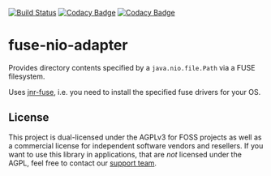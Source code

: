 [![Build Status](https://travis-ci.org/cryptomator/fuse-nio-adapter.svg?branch=master)](https://travis-ci.org/cryptomator/fuse-nio-adapter)
[![Codacy Badge](https://api.codacy.com/project/badge/Grade/47914e82b4c54f39b6150c24b83d7d09)](https://www.codacy.com/app/cryptomator/fuse-nio-adapter?utm_source=github.com&amp;utm_medium=referral&amp;utm_content=cryptomator/fuse-nio-adapter&amp;utm_campaign=Badge_Grade)
[![Codacy Badge](https://api.codacy.com/project/badge/Coverage/47914e82b4c54f39b6150c24b83d7d09)](https://www.codacy.com/app/cryptomator/fuse-nio-adapter?utm_source=github.com&utm_medium=referral&utm_content=cryptomator/fuse-nio-adapter&utm_campaign=Badge_Coverage)

# fuse-nio-adapter
Provides directory contents specified by a `java.nio.file.Path` via a FUSE filesystem.

Uses [jnr-fuse](https://github.com/SerCeMan/jnr-fuse), i.e. you need to install the specified fuse drivers for your OS.

## License

This project is dual-licensed under the AGPLv3 for FOSS projects as well as a commercial license for independent software vendors and resellers. If you want to use this library in applications, that are *not* licensed under the AGPL, feel free to contact our [support team](https://cryptomator.org/help/).
